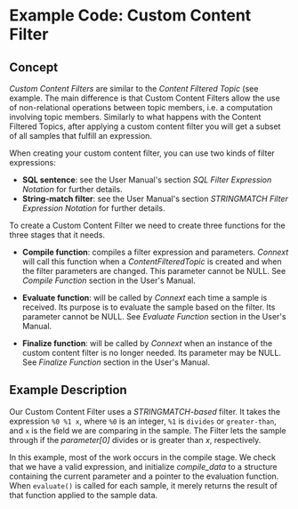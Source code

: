 # Example Code: Custom Content Filter

## Concept
*Custom Content Filters* are similar to the *Content Filtered Topic* (see
example. The main difference is that Custom Content Filters allow the use of
non-relational operations between topic members, i.e. a computation involving
topic members. Similarly to what happens with the Content Filtered Topics, after
applying a custom content filter you will get a subset of all samples that
fulfill an expression.

When creating your custom content filter, you can use two kinds of filter
expressions:

- **SQL sentence**: see the User Manual's section *SQL Filter Expression
  Notation* for further details.
- **String-match filter**: see the User Manual's section *STRINGMATCH Filter
  Expression Notation* for further details.

To create a Custom Content Filter we need to create three functions for the
three stages that it needs.

- **Compile function**: compiles a filter expression and parameters. *Connext*
  will call this function when a *ContentFilteredTopic* is created and when
  the filter parameters are changed. This parameter cannot be NULL.
  See *Compile Function* section in the User's Manual.

- **Evaluate function**: will be called by *Connext* each time a sample is
  received. Its purpose is to evaluate the sample based on the filter. Its
  parameter cannot be NULL. See *Evaluate Function* section in the User's
  Manual.

- **Finalize function**: will be called by *Connext* when an instance of the
  custom content filter is no longer needed. Its parameter may be NULL. See
  *Finalize Function* section in the User's Manual.

## Example Description
Our Custom Content Filter uses a *STRINGMATCH-based* filter. It takes the
expression `%0 %1 x`, where `%0` is an integer, `%1` is `divides` or
`greater-than`, and `x` is the field we are comparing in the sample. The Filter
lets the sample through if the *parameter[0]* divides or is greater than *x*,
respectively.

In this example, most of the work occurs in the compile stage. We check that we
have a valid expression, and initialize *compile_data* to a structure containing
the current parameter and a pointer to the evaluation function. When
`evaluate()` is called for each sample, it merely returns the result of that
function applied to the sample data.
